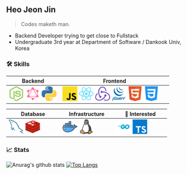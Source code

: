 ## Heo Jeon Jin
> Codes maketh man.

- Backend Developer trying to get close to Fullstack
- Undergraduate 3rd year at Department of Software / Dankook Univ, Korea

### 🛠️ Skills

<table>
<thead>
  <tr>
    <th width="130">Backend</th>
    <th width="280">Frontend</th>
  </tr>
</thead>
<tbody>
  <tr>
    <td >
        <img src="icons/nodejs.png" width="40" />
        <img src="icons/graphql.png" width="40" />
        <img src="icons/python.png" width="40" />
    </td>
    <td>
        <img src="icons/javascript.png" width="40" />
        <img src="icons/react.png" width="40" />
        <img src="icons/redux.png" width="40" />
        <img src="icons/jquery.png" width="40" />
        <img src="icons/html.png" width="40" />
        <img src="icons/css.png" width="40" />
    </td>
  </tr>
</tbody>
</table>

<table>
<thead>
  <tr>
    <th width="130">Database</th>
    <th width="130">Infrastructure</th>
    <th width="130">🤔 Interested</th>
  </tr>
</thead>
<tbody>
  <tr>
    <td>
        <img src="icons/mysql.png" width="40" />
        <img src="icons/redis.png" width="40" />
    </td>
    <td>
        <img src="icons/docker.png" width="40" />
        <img src="icons/linux.png" width="40" />
    </td>
    <td>
        <img src="icons/go.png" width="40" />
        <img src="icons/typescript.png" width="40" />
    </td>
  </tr>
</tbody>
</table>

### 📈 Stats
![Anurag's github stats](https://github-readme-stats.vercel.app/api?username=zinirun&show_icons=true&theme=radical&hide=prs,issues,contribs&hide_border=true&hide_title=true&hide_rank=true)
[![Top Langs](https://github-readme-stats.vercel.app/api/top-langs/?username=anuraghazra&layout=compact)](https://github.com/zinirun)